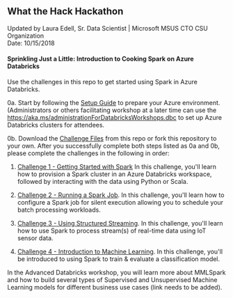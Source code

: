 ## What the Hack Hackathon

Updated by Laura Edell, Sr. Data Scientist | Microsoft MSUS CTO CSU Organization
<br>Date: 10/15/2018

####  Sprinkling Just a Little: Introduction to Cooking Spark on Azure Databricks

Use the challenges in this repo to get started using Spark in Azure Databricks.

0a. Start by following the [Setup Guide](Student/Guides/Challenge0-SetupGuide.docx) to prepare your Azure environment. (Administrators or others facilitating workshop at a later time can use the https://aka.ms/administrationForDatabricksWorkshops.dbc to set up Azure Databricks clusters for attendees.

0b. Download the [Challenge Files](Student/Resources/Databricks_Challenges_updated.zip) from this repo or fork this repository to your own. After you successfully complete both steps listed as 0a and 0b, please complete the challenges in the following in order:

1. [Challenge 1 - Getting Started with Spark](Student/Guides/Challenge1-GettingStartedwithSpark.docx) In this challenge, you'll learn how to provision a Spark cluster in an Azure Databricks workspace, followed by interacting with the data using Python or Scala.

2. [Challenge 2 - Running a Spark Job](Student/Guides/Challenge2-RunningSparkJob.docx). In this challenge, you'll learn how to configure a Spark job for silent execution allowing you to schedule your batch processing workloads.

3. [Challenge 3 - Using Structured Streaming](Student/Guides/Challenge3-SparkStreaming.docx). In this challenge, you'll learn how to use Spark to process stream(s) of real-time data using IoT sensor data.

4. [Challenge 4 - Introduction to Machine Learning](Student/Guides/Challenge4-IntroductionSparkforMachineLearning.docx). In this challenge, you'll be introduced to using Spark to train &  evaluate a classification model.

In the Advanced Databricks workshop, you will learn more about MMLSpark and how to build several types of Supervised and Unsupervised Machine Learning models for different business use cases (link needs to be added).
